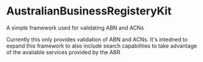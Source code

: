 # AustralianBusinessRegisteryKit

A simple framework used for validating ABN and ACNs

Currently this only provides validation of ABN and ACNs.  It's intedned to expand this framework to also include search capabilities to take advantage of the avaliable services provided by the ABR
